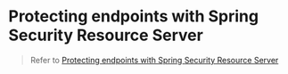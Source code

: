 # Protecting endpoints with Spring Security Resource Server

> Refer to [Protecting endpoints with Spring Security Resource Server](https://mflash.dev/blog/2020/11/15/protecting-endpoints-with-spring-security-resource-server/)
